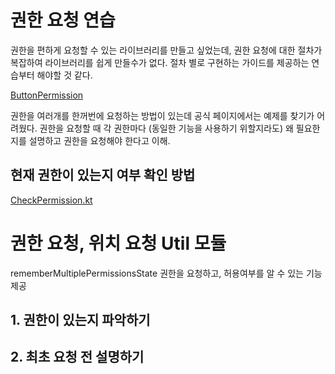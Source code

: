 # 권한 요청 연습

권한을 편하게 요청할 수 있는 라이브러리를 만들고 싶었는데, 권한 요청에 대한 절차가 복잡하여 라이브러리를 쉽게 만들수가 없다.
절차 별로 구현하는 가이드를 제공하는 연습부터 해야할 것 같다.



[ButtonPermission](./documents/RestaurantDetailPermission)


권한을 여러개를 한꺼번에 요청하는 방법이 있는데 공식 페이지에서는 예제를 찾기가 어려웠다. 권한을 요청할 때 각 권한마다 (동일한 기능을 사용하기 위할지라도)
왜 필요한지를 설명하고 권한을 요청해야 한다고 이해.

## 현재 권한이 있는지 여부 확인 방법
[CheckPermission.kt](./library/src/main/java/com/sryang/library/CheckPermission.kt)



# 권한 요청, 위치 요청 Util 모듈

rememberMultiplePermissionsState 권한을 요청하고, 허용여부를 알 수 있는 기능 제공


## 1. 권한이 있는지 파악하기

## 2. 최초 요청 전 설명하기